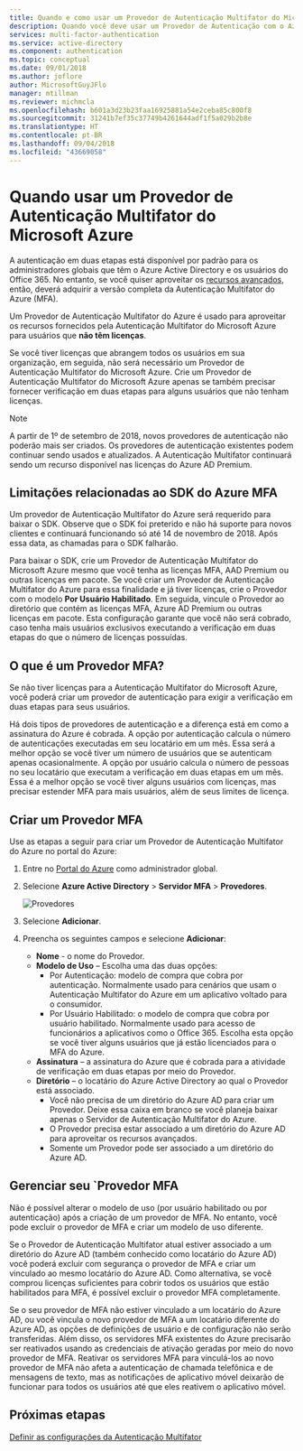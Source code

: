 ```yaml
---
title: Quando e como usar um Provedor de Autenticação Multifator do Microsoft Azure?
description: Quando você deve usar um Provedor de Autenticação com o Azure MFA?
services: multi-factor-authentication
ms.service: active-directory
ms.component: authentication
ms.topic: conceptual
ms.date: 09/01/2018
ms.author: joflore
author: MicrosoftGuyJFlo
manager: mtillman
ms.reviewer: michmcla
ms.openlocfilehash: b601a3d23b23faa16925881a54e2ceba85c800f8
ms.sourcegitcommit: 31241b7ef35c37749b4261644adf1f5a029b2b8e
ms.translationtype: HT
ms.contentlocale: pt-BR
ms.lasthandoff: 09/04/2018
ms.locfileid: "43669058"
---
```

# <a name="when-to-use-an-azure-multi-factor-authentication-provider"></a>Quando usar um Provedor de Autenticação Multifator do Microsoft Azure

A autenticação em duas etapas está disponível por padrão para os administradores globais que têm o Azure Active Directory e os usuários do Office 365. No entanto, se você quiser aproveitar os [recursos avançados](howto-mfa-mfasettings.md), então, deverá adquirir a versão completa da Autenticação Multifator do Azure (MFA).

Um Provedor de Autenticação Multifator do Azure é usado para aproveitar os recursos fornecidos pela Autenticação Multifator do Microsoft Azure para usuários que **não têm licenças**. 

Se você tiver licenças que abrangem todos os usuários em sua organização, em seguida, não será necessário um Provedor de Autenticação Multifator do Microsoft Azure. Crie um Provedor de Autenticação Multifator do Microsoft Azure apenas se também precisar fornecer verificação em duas etapas para alguns usuários que não tenham licenças.

> [!NOTE]
> A partir de 1º de setembro de 2018, novos provedores de autenticação não poderão mais ser criados. Os provedores de autenticação existentes podem continuar sendo usados e atualizados. A Autenticação Multifator continuará sendo um recurso disponível nas licenças do Azure AD Premium.

## <a name="caveats-related-to-the-azure-mfa-sdk"></a>Limitações relacionadas ao SDK do Azure MFA

Um provedor de Autenticação Multifator do Azure será requerido para baixar o SDK. Observe que o SDK foi preterido e não há suporte para novos clientes e continuará funcionando só até 14 de novembro de 2018. Após essa data, as chamadas para o SDK falharão.

Para baixar o SDK, crie um Provedor de Autenticação Multifator do Microsoft Azure mesmo que você tenha as licenças MFA, AAD Premium ou outras licenças em pacote. Se você criar um Provedor de Autenticação Multifator do Azure para essa finalidade e já tiver licenças, crie o Provedor com o modelo **Por Usuário Habilitado**. Em seguida, vincule o Provedor ao diretório que contém as licenças MFA, Azure AD Premium ou outras licenças em pacote. Esta configuração garante que você não será cobrado, caso tenha mais usuários exclusivos executando a verificação em duas etapas do que o número de licenças possuídas.

## <a name="what-is-an-mfa-provider"></a>O que é um Provedor MFA?

Se não tiver licenças para a Autenticação Multifator do Microsoft Azure, você poderá criar um provedor de autenticação para exigir a verificação em duas etapas para seus usuários.

Há dois tipos de provedores de autenticação e a diferença está em como a assinatura do Azure é cobrada. A opção por autenticação calcula o número de autenticações executadas em seu locatário em um mês. Essa será a melhor opção se você tiver um número de usuários que se autenticam apenas ocasionalmente. A opção por usuário calcula o número de pessoas no seu locatário que executam a verificação em duas etapas em um mês. Essa é a melhor opção se você tiver alguns usuários com licenças, mas precisar estender MFA para mais usuários, além de seus limites de licença.

## <a name="create-an-mfa-provider"></a>Criar um Provedor MFA

Use as etapas a seguir para criar um Provedor de Autenticação Multifator do Azure no portal do Azure:

1. Entre no [Portal do Azure](https://portal.azure.com) como administrador global.
2. Selecione **Azure Active Directory** > **Servidor MFA** > **Provedores**.

   ![Provedores][Providers]

3. Selecione **Adicionar**.
4. Preencha os seguintes campos e selecione **Adicionar**:
   - **Nome** - o nome do Provedor.
   - **Modelo de Uso** – Escolha uma das duas opções:
      * Por Autenticação: modelo de compra que cobra por autenticação. Normalmente usado para cenários que usam o Autenticação Multifator do Azure em um aplicativo voltado para o consumidor.
      * Por Usuário Habilitado: o modelo de compra que cobra por usuário habilitado. Normalmente usado para acesso de funcionários a aplicativos como o Office 365. Escolha esta opção se você tiver alguns usuários que já estão licenciados para o MFA do Azure.
   - **Assinatura** – a assinatura do Azure que é cobrada para a atividade de verificação em duas etapas por meio do Provedor.
   - **Diretório** – o locatário do Azure Active Directory ao qual o Provedor está associado.
      * Você não precisa de um diretório do Azure AD para criar um Provedor. Deixe essa caixa em branco se você planeja baixar apenas o Servidor de Autenticação Multifator do Azure.
      * O Provedor precisa estar associado a um diretório do Azure AD para aproveitar os recursos avançados.
      * Somente um Provedor pode ser associado a um diretório do Azure AD.

## <a name="manage-your-mfa-provider"></a>Gerenciar seu `Provedor MFA

Não é possível alterar o modelo de uso (por usuário habilitado ou por autenticação) após a criação de um provedor de MFA. No entanto, você pode excluir o provedor de MFA e criar um modelo de uso diferente.

Se o Provedor de Autenticação Multifator atual estiver associado a um diretório do Azure AD (também conhecido como locatário do Azure AD) você poderá excluir com segurança o provedor de MFA e criar um vinculado ao mesmo locatário do Azure AD. Como alternativa, se você comprou licenças suficientes para cobrir todos os usuários que estão habilitados para MFA, é possível excluir o provedor MFA completamente.

Se o seu provedor de MFA não estiver vinculado a um locatário do Azure AD, ou você vincula o novo provedor de MFA a um locatário diferente do Azure AD, as opções de definições de usuário e de configuração não serão transferidas. Além disso, os servidores MFA existentes do Azure precisarão ser reativados usando as credenciais de ativação geradas por meio do novo provedor de MFA. Reativar os servidores MFA para vinculá-los ao novo provedor de MFA não afeta a autenticação de chamada telefônica e de mensagens de texto, mas as notificações de aplicativo móvel deixarão de funcionar para todos os usuários até que eles reativem o aplicativo móvel.

## <a name="next-steps"></a>Próximas etapas

[Definir as configurações da Autenticação Multifator](howto-mfa-mfasettings.md)

[Providers]: ./media/concept-mfa-authprovider/add-providers.png "Adicionar provedores MFA"
